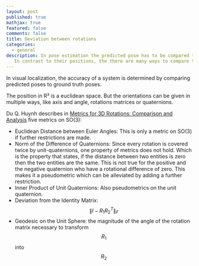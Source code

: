 ```yaml
---
layout: post
published: true
mathjax: true
featured: false
comments: false
title: Deviation between rotations
categories:
  - general
description: In pose estimation the predicted pose has to be compared to the real pose.
   In contrast to their positions, the there are many ways to compare the orientations.
---
```


In visual localization, the accuracy of a system is determined by comparing
predicted poses to ground truth poses.

The position in R³ is a euclidean space. But the orientations can be given in
multiple ways, like axis and angle, rotations matrices or quaternions.

Du Q. Huynh describes in [Metrics for 3D Rotations: Comparison and Analysis](https://www.cs.cmu.edu/~cga/dynopt/readings/Rmetric.pdf)
five metrics on SO(3):

 - Euclidean Distance between Euler Angles: This is only a metric on SO(3) if further restrictions are made.
 - Norm of the Difference of Quaternions: Since every rotation is covered twice by unit-quaternions, one property of metrics does not hold. Which is the property that states, if the distance between two entities is zero then the two entities are the same. This is not true for the positive and the negative quaternion who have a rotational difference of zero. This makes it a pseudometric which can be alleviated by adding a further restriction.
 - Inner Product of Unit Quaternions: Also pseudometrics on the unit quaternion.
 - Deviation from the Identity Matrix: $$ \lVert I - R_1 R_2^T \rVert_F $$
 - Geodesic on the Unit Sphere: the magnitude of the angle of the rotation matrix necessary to transform
   $$R_1$$ into $$R_2$$
